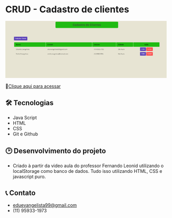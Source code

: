 # CRUD - Cadastro de clientes

![preview](./img/p.PNG)


🔗[Clique aqui para acessar](https://eduevangelista.github.io/firstCrud/)



## 🛠 Tecnologias   

- Java Script
- HTML
- CSS
- Git e Github


## 🕑 Desenvolvimento do projeto

- Criado à partir da video aula do professor Fernando Leonid utilizando o localStorage como banco de dados. Tudo isso utilizando HTML, CSS e javascript puro.


## 📞 Contato
- eduevangelista99@gmail.com
- (11) 95933-1973
